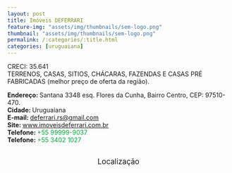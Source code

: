 ```yaml
---
layout: post
title: Imóveis DEFERRARI 
feature-img: "assets/img/thumbnails/sem-logo.png"
thumbnail: "assets/img/thumbnails/sem-logo.png"
permalink: /:categories/:title.html
categories: [uruguaiana]
---
```

CRECI: 35.641<br />
TERRENOS, CASAS, SITIOS, CHÁCARAS, FAZENDAS E CASAS PRÉ FABRICADAS (melhor preço de oferta da região).<br/>
<!-- more -->
<b>Endereço: </b>Santana 3348 esq. Flores da Cunha, Bairro Centro, CEP: 97510-470.<br />
<b>Cidade: </b>Uruguaiana<br />
<b>E-mail: </b>deferrari.rs@gmail.com<br />
<b>Site: </b><a href="https://www.imoveisdeferrari.com.br">www.imoveisdeferrari.com.br</a><br />
<b>Telefone: </b><span style="color: #00ab3a;">+55 99999-9037 </span><br />
<b>Telefone: </b><span style="color: #00ab3a;">+55 3402 1027</span><br />
<br />
<style>
      #map {
        height: 400px;
        width: 100%;
       }
    </style>

<div style="font-size: larger; text-align: center;">
Localização</div>
<div id="map">
<script>
      function initMap() {
        var uluru = {lat: -29.7568914, lng: -57.079722};
        var map = new google.maps.Map(document.getElementById('map'), {
          zoom: 17,
          center: uluru
        });
        var marker = new google.maps.Marker({
          position: uluru,
          map: map
        });
      }
    </script>
    <script async="" defer="" src="https://maps.googleapis.com/maps/api/js?key=AIzaSyDDc8SHLmOesJRaXCW0fZ2ST09W4s0ME5g&amp;callback=initMap">
    </script>
</div>
